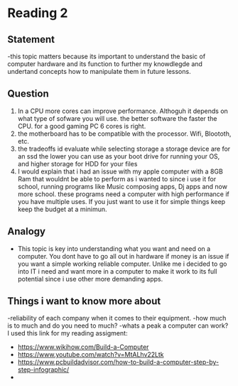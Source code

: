 # Reading 2

## Statement
-this topic matters because its important to understand the basic of computer hardware and its function to further my knowdlegde and undertand concepts how to manipulate them in future lessons.
## Question
1. In a CPU more cores can improve performance. Althoguh it depends on what type of sofware you will use. the better software the faster the CPU. for a good gaming PC 6 cores is right.
2. the motherboard has to be compatible with the processor. Wifi, Bloototh, etc.
3. the tradeoffs id evaluate while selecting storage a storage device are for an ssd the lower you can use as your boot drive for running your OS, and higher storage for HDD for your files
4. I would explain that i had an issue with my apple computer with a 8GB Ram that wouldnt be able to perform as i wanted to since i use it for school, running programs like Music composing apps, Dj apps and now more school. these programs need a computer with high performance if you have multiple uses. If you just want to use it for simple things keep keep the budget at a minimun.
## Analogy 
- This topic is key into understanding what you want and need on a computer. You dont have to go all out in hardware if money is an issue if you want a simple working reliable computer. Unlike me i decided to go into IT i need and want more in a computer to make it work to its full potential since i use other more demanding apps.

## Things i want to know more about
-reliability of each company when it comes to their equipment.
-how much is to much and do you need to much?
-whats a peak a computer can work?
I used this link for my reading assigment:
- https://www.wikihow.com/Build-a-Computer
- https://www.youtube.com/watch?v=MtALhv22Ltk
- https://www.pcbuildadvisor.com/how-to-build-a-computer-step-by-step-infographic/
- 

